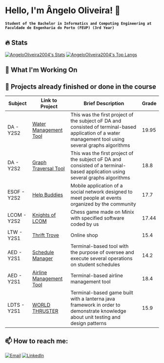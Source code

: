 # Hello, I'm Ângelo Oliveira! 👋
**`Student of the Bachelor in Informatics and Computing Engineering at Faculdade de Engenharia do Porto (FEUP) (3rd Year)`** <br>

## 🔥 Stats

[![AngeloOliveira2004's Stats](https://github-readme-stats.vercel.app/api?username=AngeloOliveira2004&show_icons=true&theme=radical)](https://github.comAngeloOliveira2004)
[![AngeloOliveira2004's Top Langs](https://github-readme-stats.vercel.app/api/top-langs/?username=AngeloOliveira2004&layout=compact&theme=radical)](https://github.com/AngeloOliveira2004)

## 🌱 What I'm Working On


## 🚀 Projects already finished or done in the course


| Subject               | Link to Project                                        | Brief Description               | Grade |
|-----------------------|-------------------------------------------------------|---------------------------------|-------|
| DA -  Y2S2    | [Water Management Tool](https://github.com/AngeloOliveira2004/DA_1st_Project) | This was the first project of the subject oF DA and consisted of terminal-based application of a water management tool using several graphs algorithms   | 19.95     |
| DA -  Y2S2    | [Graph Traversal Tool](https://github.com/AngeloOliveira2004/DA_2nd_Project) | This was the first project of the subject oF DA and consisted of a terminal-based application using several graphs algorithms    | 18.8    |
| ESOF - Y2S2   | [Help Buddies](https://github.com/AngeloOliveira2004/ESOF_Project) | Mobile application of a social network designed to meet people at events organized by the community  | 17.7    |
| LCOM - Y2S2     | [Knights of LCOM](https://github.com/AngeloOliveira2004/LCOM_Project) | Chess game made on Minix with specified software coded by us    | 17.44     |
| LTW - Y2S1     | [Thrift Trove](https://github.com/AngeloOliveira2004/LTW_Project) | Online shop     | 15.4     |
| AED - Y2S1     | [Schedule Manager](https://github.com/AngeloOliveira2004/AED_1st_Project) |  Terminal-based tool with the purpose of oversee and execute several operations on student schedules    | 14.2     |
| AED - Y2S1     | [Airline Management Tool](https://github.com/AngeloOliveira2004/AED_2nd_Project) | Terminal-based airline management tool    | 18.4       |
| LDTS - Y2S1     | [WORLD THRUSTER](https://github.com/AngeloOliveira2004/LDTS_Project) | Terminal-based game built with a lanterna java framework in order to demonstrate knowledge about unit testing and design patterns    | 15.9     

## 📫 How to reach me:

[![Email](https://img.shields.io/badge/Email-D14836?logo=gmail&logoColor=white&style=flat)](mailto:up202207798@up.pt)
[![LinkedIn](https://img.shields.io/badge/LinkedIn-0A66C2?logo=linkedin&logoColor=white&style=flat)](https://linkedin.com/in/ângelo-oliveira-6a6388181)
